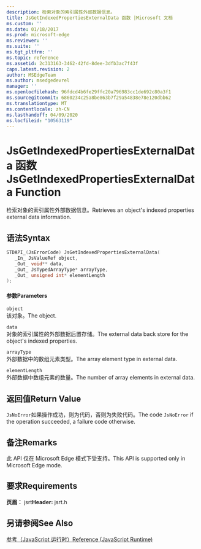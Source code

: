 ```yaml
---
description: 检索对象的索引属性外部数据信息。
title: JsGetIndexedPropertiesExternalData 函数 |Microsoft 文档
ms.custom: ''
ms.date: 01/18/2017
ms.prod: microsoft-edge
ms.reviewer: ''
ms.suite: ''
ms.tgt_pltfrm: ''
ms.topic: reference
ms.assetid: 2c313163-3462-42fd-8dee-3dfb3ac7f43f
caps.latest.revision: 2
author: MSEdgeTeam
ms.author: msedgedevrel
manager: ''
ms.openlocfilehash: 96fdcd4b6fe29ffc20a796983cc1de692c80a3f1
ms.sourcegitcommit: 6860234c25a8be863b7f29a54838e78e120dbb62
ms.translationtype: MT
ms.contentlocale: zh-CN
ms.lasthandoff: 04/09/2020
ms.locfileid: "10563119"
---
```

# <span data-ttu-id="3b1d0-103">JsGetIndexedPropertiesExternalData 函数</span><span class="sxs-lookup"><span data-stu-id="3b1d0-103">JsGetIndexedPropertiesExternalData Function</span></span>
<span data-ttu-id="3b1d0-104">检索对象的索引属性外部数据信息。</span><span class="sxs-lookup"><span data-stu-id="3b1d0-104">Retrieves an object's indexed properties external data information.</span></span>  
  
## <span data-ttu-id="3b1d0-105">语法</span><span class="sxs-lookup"><span data-stu-id="3b1d0-105">Syntax</span></span>  
  
```cpp  
STDAPI_(JsErrorCode) JsGetIndexedPropertiesExternalData(  
   _In_ JsValueRef object,  
   _Out_ void** data,  
   _Out_ JsTypedArrayType* arrayType,  
   _Out_ unsigned int* elementLength  
);  
```  
  
#### <span data-ttu-id="3b1d0-106">参数</span><span class="sxs-lookup"><span data-stu-id="3b1d0-106">Parameters</span></span>  
 `object`  
 <span data-ttu-id="3b1d0-107">该对象。</span><span class="sxs-lookup"><span data-stu-id="3b1d0-107">The object.</span></span>  
  
 `data`  
 <span data-ttu-id="3b1d0-108">对象的索引属性的外部数据后置存储。</span><span class="sxs-lookup"><span data-stu-id="3b1d0-108">The external data back store for the object's indexed properties.</span></span>  
  
 `arrayType`  
 <span data-ttu-id="3b1d0-109">外部数据中的数组元素类型。</span><span class="sxs-lookup"><span data-stu-id="3b1d0-109">The array element type in external data.</span></span>  
  
 `elementLength`  
 <span data-ttu-id="3b1d0-110">外部数据中数组元素的数量。</span><span class="sxs-lookup"><span data-stu-id="3b1d0-110">The number of array elements in external data.</span></span>  
  
## <span data-ttu-id="3b1d0-111">返回值</span><span class="sxs-lookup"><span data-stu-id="3b1d0-111">Return Value</span></span>  
 <span data-ttu-id="3b1d0-112">`JsNoError`如果操作成功，则为代码，否则为失败代码。</span><span class="sxs-lookup"><span data-stu-id="3b1d0-112">The code `JsNoError` if the operation succeeded, a failure code otherwise.</span></span>  
  
## <span data-ttu-id="3b1d0-113">备注</span><span class="sxs-lookup"><span data-stu-id="3b1d0-113">Remarks</span></span>  
 <span data-ttu-id="3b1d0-114">此 API 仅在 Microsoft Edge 模式下受支持。</span><span class="sxs-lookup"><span data-stu-id="3b1d0-114">This API is supported only in Microsoft Edge mode.</span></span>  
  
## <span data-ttu-id="3b1d0-115">要求</span><span class="sxs-lookup"><span data-stu-id="3b1d0-115">Requirements</span></span>  
 <span data-ttu-id="3b1d0-116">**页眉：** jsrt</span><span class="sxs-lookup"><span data-stu-id="3b1d0-116">**Header:** jsrt.h</span></span>  
  
## <span data-ttu-id="3b1d0-117">另请参阅</span><span class="sxs-lookup"><span data-stu-id="3b1d0-117">See Also</span></span>  
 [<span data-ttu-id="3b1d0-118">参考（JavaScript 运行时）</span><span class="sxs-lookup"><span data-stu-id="3b1d0-118">Reference (JavaScript Runtime)</span></span>](../chakra-hosting/reference-javascript-runtime.md)